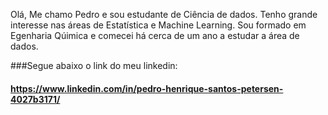 Olá, Me chamo Pedro e sou estudante de Ciência de dados. Tenho grande interesse nas áreas de Estatística e Machine Learning. Sou formado em Egenharia Qúimica e comecei há cerca de um ano a estudar a área de dados.

###Segue abaixo o link do meu linkedin:
#### https://www.linkedin.com/in/pedro-henrique-santos-petersen-4027b3171/
